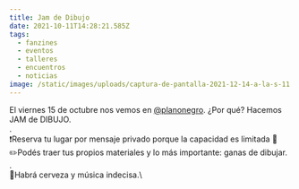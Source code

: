 ```yaml
---
title: Jam de Dibujo
date: 2021-10-11T14:28:21.585Z
tags:
  - fanzines
  - eventos
  - talleres
  - encuentros
  - noticias
image: /static/images/uploads/captura-de-pantalla-2021-12-14-a-la-s-11.34.15.png
---
```

El viernes 15 de octubre nos vemos en [@planonegro](https://www.instagram.com/planonegro/). ¿Por qué? Hacemos JAM de DIBUJO.\
.\
❗Reserva tu lugar por mensaje privado porque la capacidad es limitada 🦇\
✏️Podés traer tus propios materiales y lo más importante: ganas de dibujar.\
.\
🍻Habrá cerveza y música indecisa.\